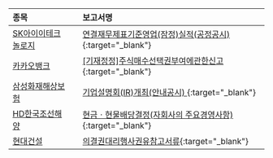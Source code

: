 | **종목** |      |**보고서명** |
| :------- | :--- |:----------- |
| [SK아이이테크놀로지](/361610/#dart) | | [연결재무제표기준영업(잠정)실적(공정공시)              ](https://dart.fss.or.kr/dsaf001/main.do?rcpNo=20250730800514){:target="_blank"} |
| [카카오뱅크](/323410/#dart) | | [[기재정정]주식매수선택권부여에관한신고](https://dart.fss.or.kr/dsaf001/main.do?rcpNo=20250730000343){:target="_blank"} |
| [삼성화재해상보험](/000810/#dart) | | [기업설명회(IR)개최(안내공시)              ](https://dart.fss.or.kr/dsaf001/main.do?rcpNo=20250730800539){:target="_blank"} |
| [HD한국조선해양](/009540/#dart) | | [현금ㆍ현물배당결정(자회사의 주요경영사항)              ](https://dart.fss.or.kr/dsaf001/main.do?rcpNo=20250730800534){:target="_blank"} |
| [현대건설](/000720/#dart) | | [의결권대리행사권유참고서류](https://dart.fss.or.kr/dsaf001/main.do?rcpNo=20250730000333){:target="_blank"} |